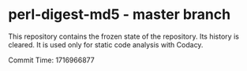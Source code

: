 # perl-digest-md5 - master branch

This repository contains the frozen state of the repository.
Its history is cleared. It is used only for static code
analysis with Codacy.

Commit Time: 1716966877